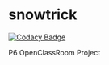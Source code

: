 # snowtrick

[![Codacy Badge](https://api.codacy.com/project/badge/Grade/65cad65bc39646f38b04f64f50404c48)](https://app.codacy.com/gh/Urza45/snowtrick?utm_source=github.com&utm_medium=referral&utm_content=Urza45/snowtrick&utm_campaign=Badge_Grade_Settings)

P6 OpenClassRoom Project

